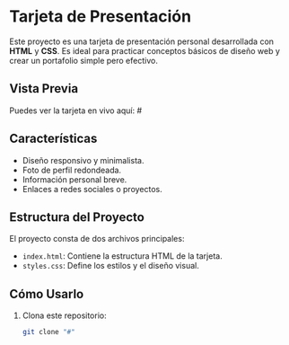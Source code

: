 # Tarjeta de Presentación

Este proyecto es una tarjeta de presentación personal desarrollada con **HTML** y **CSS**. Es ideal para practicar conceptos básicos de diseño web y crear un portafolio simple pero efectivo.

## Vista Previa

Puedes ver la tarjeta en vivo aquí: # 


## Características

- Diseño responsivo y minimalista.
- Foto de perfil redondeada.
- Información personal breve.
- Enlaces a redes sociales o proyectos.

## Estructura del Proyecto

El proyecto consta de dos archivos principales:
- `index.html`: Contiene la estructura HTML de la tarjeta.
- `styles.css`: Define los estilos y el diseño visual.

## Cómo Usarlo

1. Clona este repositorio:
   ```bash
   git clone "#"
